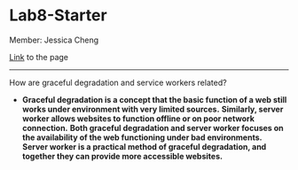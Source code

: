 # Lab8-Starter

Member: Jessica Cheng

[Link](https://auroruaaa.github.io/Lab8-Starter/) 
to the page

--------

How are graceful degradation and service workers related?

* **Graceful degradation is a concept that the basic function of a web still works under environment with very limited sources.**
**Similarly, server worker allows websites to function offline or on poor network connection.**
**Both graceful degradation and server worker focuses on the availability of the web functioning under bad environments.**
**Server worker is a practical method of graceful degradation, and together they can provide more accessible websites.**
